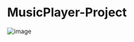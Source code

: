 # MusicPlayer-Project
![image](https://github.com/scanurag/MusicPlayer-Project/assets/90509642/9ff7ccc2-7594-429b-8198-ee838a06fd94)
